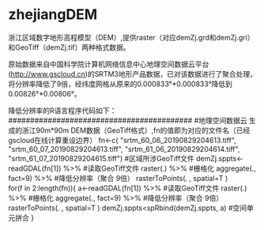 # zhejiangDEM
浙江区域数字地形高程模型（DEM）,提供raster（对应demZj.grd和demZj.gri）和GeoTiff（demZj.tif）两种格式数据。

原始数据来自中国科学院计算机网络信息中心地理空间数据云平台(http://www.gscloud.cn)的SRTM3地形产品数据，已对该数据进行了聚合处理，将分辨率降低了9倍，经纬度网格从原来的0.000833°*0.000833°降低到0.00826°*0.00806°。

降低分辨率的R语言程序代码如下：
##########################################
#地理空间数据云 生成的浙江90m*90m DEM数据（GeoTiff格式）,fn的值即为对应的文件名（已经gscloud在线计算重设边界）
fn<-c( "srtm_60_06_20190829204613.tiff", "srtm_60_07_20190829204613.tiff", "srtm_61_06_20190829204614.tiff", "srtm_61_07_20190829204615.tiff") #区域所涉GeoTiff文件
demZj.sppts<-readGDAL(fn[1]) %>%  #读取GeoTiff文件
      raster(.) %>%  #栅格化
      aggregate(., fact=9) %>%  #降低分辨率（聚合 9倍）
      rasterToPoints(. , spatial=T )  
for(f in 2:length(fn)){
   a<-readGDAL(fn[1]) %>%  #读取GeoTiff文件
      raster(.) %>%  #栅格化
      aggregate(., fact=9) %>%  #降低分辨率（聚合 9倍）
      rasterToPoints(. , spatial=T ) 
   demZj.sppts<spRbind(demZj.sppts, a)  #空间单元拼合
}
